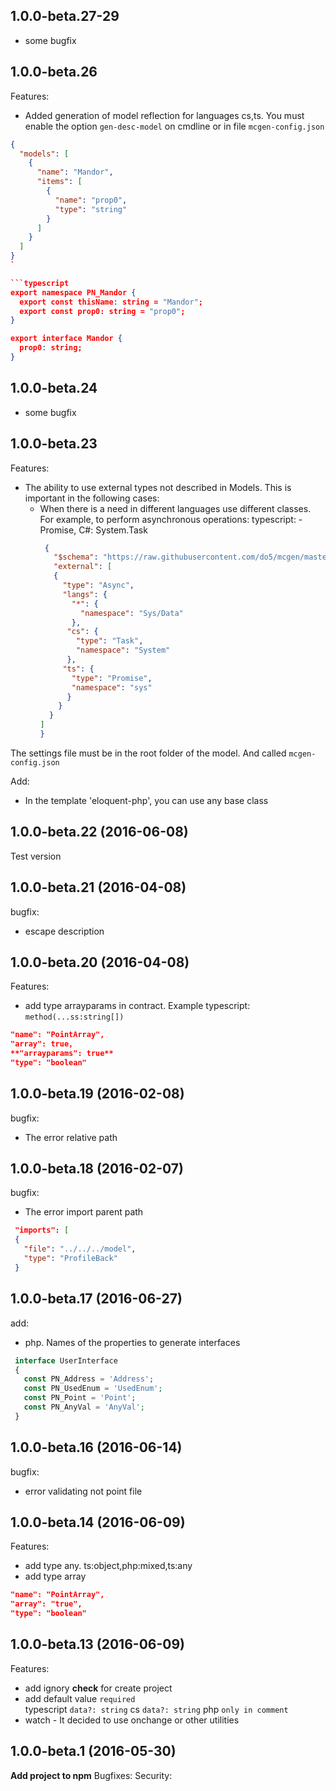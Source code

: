## 1.0.0-beta.27-29
 - some bugfix

## 1.0.0-beta.26
Features:
 - Added generation of model reflection for languages cs,ts. You must enable the option `gen-desc-model` on cmdline or in file `mcgen-config.json`
```json
{
  "models": [
    {
      "name": "Mandor",
      "items": [
        {
          "name": "prop0",
          "type": "string"
        }
      ]
    }
  ]
}
`

```typescript
export namespace PN_Mandor {
  export const thisName: string = "Mandor";
  export const prop0: string = "prop0";
}

export interface Mandor {
  prop0: string;
}
```

## 1.0.0-beta.24
 - some bugfix

## 1.0.0-beta.23

Features:
  - The ability to use external types not described in Models. This is important in the following cases:
    - When there is a need in different languages use different classes. 
       For example, to perform asynchronous operations: typescript: - Promise, C#: System.Task
       ```json
        {
          "$schema": "https://raw.githubusercontent.com/do5/mcgen/master/shemas/mcgen-config-shema.json",
          "external": [
          {
            "type": "Async",
            "langs": {
              "*": {
                "namespace": "Sys/Data"
              },
             "cs": {
               "type": "Task",
               "namespace": "System"
             },
            "ts": {
              "type": "Promise",
              "namespace": "sys"
             }
           }
         }
       ]
      }
       ```
  The settings file must be in the root folder of the model. And called `mcgen-config.json`

Add:
  - In the template 'eloquent-php', you can use any base class  

## 1.0.0-beta.22 (2016-06-08)

 Test version

## 1.0.0-beta.21 (2016-04-08)

bugfix:
  - escape description

## 1.0.0-beta.20 (2016-04-08)

Features:
  - add type arrayparams in contract. Example typescript: `method(...ss:string[])`
  ```json
  "name": "PointArray",
  "array": true,
  **"arrayparams": true**
  "type": "boolean"
```

## 1.0.0-beta.19 (2016-02-08)

bugfix:
  - The error relative path

## 1.0.0-beta.18 (2016-02-07)

bugfix:
  - The error import parent path
  ```json
   "imports": [
   {
     "file": "../../../model",
     "type": "ProfileBack"
   }
  ```

## 1.0.0-beta.17 (2016-06-27)

add:
  - php. Names of the properties to generate interfaces
  ```php
   interface UserInterface
   {
     const PN_Address = 'Address';
     const PN_UsedEnum = 'UsedEnum';
     const PN_Point = 'Point';
     const PN_AnyVal = 'AnyVal';
   }
  ```  

## 1.0.0-beta.16 (2016-06-14)

bugfix:
  - error validating not point file  

## 1.0.0-beta.14 (2016-06-09)

Features:
  - add type any. ts:object,php:mixed,ts:any
  - add type array
  ```json
  "name": "PointArray",
  "array": "true",
  "type": "boolean"
```

## 1.0.0-beta.13 (2016-06-09)

Features:

  - add ignory __check__ for create project
  - add default value `required`   
     typescript `data?: string`
     cs `data?: string`
     php `only in comment`
  - watch - It decided to use onchange or other utilities 



## 1.0.0-beta.1 (2016-05-30)
**Add project to npm**
Bugfixes:
Security:
